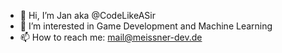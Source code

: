 - 👋 Hi, I’m Jan aka @CodeLikeASir
- 👀 I’m interested in Game Development and Machine Learning
- 📫 How to reach me: mail@meissner-dev.de
